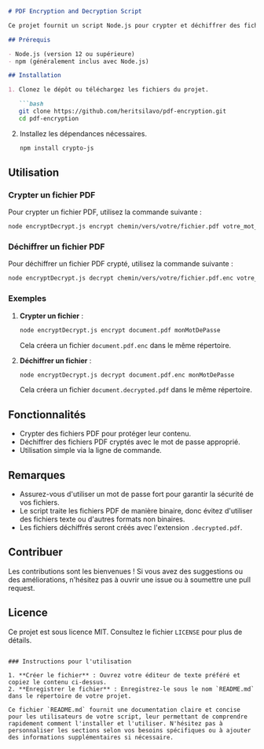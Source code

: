 ```markdown
# PDF Encryption and Decryption Script

Ce projet fournit un script Node.js pour crypter et déchiffrer des fichiers PDF en utilisant la bibliothèque CryptoJS. Le script permet de protéger vos fichiers PDF sensibles en les cryptant avec un mot de passe.

## Prérequis

- Node.js (version 12 ou supérieure)
- npm (généralement inclus avec Node.js)

## Installation

1. Clonez le dépôt ou téléchargez les fichiers du projet.

   ```bash
   git clone https://github.com/heritsilavo/pdf-encryption.git
   cd pdf-encryption
   ```

2. Installez les dépendances nécessaires.

   ```bash
   npm install crypto-js
   ```

## Utilisation

### Crypter un fichier PDF

Pour crypter un fichier PDF, utilisez la commande suivante :

```bash
node encryptDecrypt.js encrypt chemin/vers/votre/fichier.pdf votre_mot_de_passe
```

### Déchiffrer un fichier PDF

Pour déchiffrer un fichier PDF crypté, utilisez la commande suivante :

```bash
node encryptDecrypt.js decrypt chemin/vers/votre/fichier.pdf.enc votre_mot_de_passe
```

### Exemples

1. **Crypter un fichier** :

   ```bash
   node encryptDecrypt.js encrypt document.pdf monMotDePasse
   ```

   Cela créera un fichier `document.pdf.enc` dans le même répertoire.

2. **Déchiffrer un fichier** :

   ```bash
   node encryptDecrypt.js decrypt document.pdf.enc monMotDePasse
   ```

   Cela créera un fichier `document.decrypted.pdf` dans le même répertoire.

## Fonctionnalités

- Crypter des fichiers PDF pour protéger leur contenu.
- Déchiffrer des fichiers PDF cryptés avec le mot de passe approprié.
- Utilisation simple via la ligne de commande.

## Remarques

- Assurez-vous d'utiliser un mot de passe fort pour garantir la sécurité de vos fichiers.
- Le script traite les fichiers PDF de manière binaire, donc évitez d'utiliser des fichiers texte ou d'autres formats non binaires.
- Les fichiers déchiffrés seront créés avec l'extension `.decrypted.pdf`.

## Contribuer

Les contributions sont les bienvenues ! Si vous avez des suggestions ou des améliorations, n'hésitez pas à ouvrir une issue ou à soumettre une pull request.

## Licence

Ce projet est sous licence MIT. Consultez le fichier `LICENSE` pour plus de détails.
```

### Instructions pour l'utilisation

1. **Créer le fichier** : Ouvrez votre éditeur de texte préféré et copiez le contenu ci-dessus.
2. **Enregistrer le fichier** : Enregistrez-le sous le nom `README.md` dans le répertoire de votre projet.

Ce fichier `README.md` fournit une documentation claire et concise pour les utilisateurs de votre script, leur permettant de comprendre rapidement comment l'installer et l'utiliser. N'hésitez pas à personnaliser les sections selon vos besoins spécifiques ou à ajouter des informations supplémentaires si nécessaire.